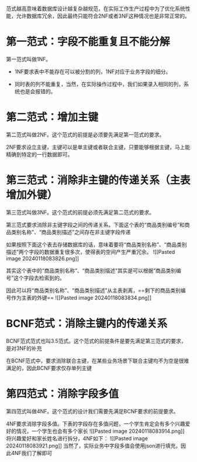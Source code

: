 范式越高意味着数据库设计越复杂越规范，在实际工作生产过程中为了优化系统性能，允许数据库冗余，因此最终只能符合2NF或者3NF这种情况也是非常正常的。

# 第一范式：字段不能重复且不能分解

第一范式叫做1NF。

- 1NF要求表中不能存在可以被分割的列，1NF对应于业务字段的细分。
    
- 同时表的列不能重复，当然，在实际操作过程中，我们如果录入相同的列，系统也是会报错的。
    

# 第二范式：增加主键

第二范式叫做2NF。这个范式的前提是必须要先满足第一范式的要求。

2NF要求设立主键，主键可以是单主键或者联合主键，只要能够根据主键，马上能精确到特定的一行数据即可。

# 第三范式：消除非主键的传递关系（主表增加外键）

第三范式叫做3NF。这个范式的前提必须先满足第二范式的要求。

第三范式要求消除非主键字段之间的传递关系。下面这个表的“商品类别编号”和商品类别名称”、“商品类别描述”之间存在非主键字段传递

如果按照下面这个表去存储数据库的话，意味着要将“商品类别名称”、“商品类别描述”两个字段的数据重复很多次，使得表的空间产生严重冗余。
![[Pasted image 20240118083826.png]]

其实这个表中的“商品类别名称”、“商品类别描述”其实是可以根据“商品类别编号”这个字段去检索到的。

因此可以将“商品类别名称”、“商品类别描述”从主表剥离，==剩下的商品类别编号作为主表的外键==
![[Pasted image 20240118083834.png]]

# BCNF范式：消除主键内的传递关系

BCNF范式范式也叫3.5范式。这个范式的前提条件是要先满足第三范式的要求，是对3NF的补充

在BCNF范式中，要求消除联合主键，在某些业务场景下联合主键均不为空是很难满足的，因此BCNF要求仅存单列主键

# 第四范式：消除字段多值

第四范式叫做4NF。这个范式的设计我们需要先满足BCNF要求的前提要求。

4NF要求消除字段多值。下表的字段存在多值问题，一个学生肯定会有多个兴趣爱好的情况，一个学生也会有多个家长
![[Pasted image 20240118083914.png]]
将兴趣爱好和家长姓名进行拆分，4NF如下：
![[Pasted image 20240118083921.png]]
当然了，实际业务中字段多值会使用json进行填充，因此4NF我们了解即可